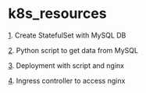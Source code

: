 # k8s_resources

[1](1_mysql_StatefulSet). Create StatefulSet with MySQL DB

[2](2_get_article). Python script to get data from MySQL

[3](3_nginx_depl). Deployment with script and nginx 

[4](4_ingress). Ingress controller to access nginx